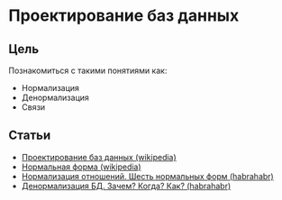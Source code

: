 # Проектирование баз данных

## Цель
Познакомиться с такими понятиями как:
- Нормализация
- Денормализация
- Связи

## Статьи
- [Проектирование баз данных (wikipedia)](https://ru.wikipedia.org/wiki/%D0%9F%D1%80%D0%BE%D0%B5%D0%BA%D1%82%D0%B8%D1%80%D0%BE%D0%B2%D0%B0%D0%BD%D0%B8%D0%B5_%D0%B1%D0%B0%D0%B7_%D0%B4%D0%B0%D0%BD%D0%BD%D1%8B%D1%85)
- [Нормальная форма (wikipedia)](https://ru.wikipedia.org/wiki/%D0%9D%D0%BE%D1%80%D0%BC%D0%B0%D0%BB%D1%8C%D0%BD%D0%B0%D1%8F_%D1%84%D0%BE%D1%80%D0%BC%D0%B0)
- [Нормализация отношений. Шесть нормальных форм (habrahabr)](https://habrahabr.ru/post/254773/)
- [Денормализация БД. Зачем? Когда? Как? (habrahabr)](https://habrahabr.ru/post/64524/)
